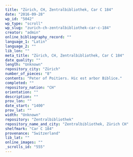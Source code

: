 ```yaml
---
title: "Zürich, CH, Zentralbibliothek, Car C 184"
date: "2016-09-28"
wp_id: "5042"
wp_type: "scroll"
wp_slug: "zurich-ch-zentralbibliothek-car-c-184"
creator: "admin"
online_bibliography_record: ""
language_1: "Latin"
language_2: ""
lib_lon: ""
meta_title: "Zürich, CH, Zentralbibliothek, Car C 184"
date_quality: ""
length: "Unknown"
repository_city: "Zürich"
number_of_pieces: "8"
contents: "Peter of Poitiers. Hic est arbor Biblice."
completed: ""
repository_nation: "CH"
orientation: ""
description: ""
prov_lon: ""
date_start: "1400"
prov_lat: ""
width: "Unknown"
repository: "Zentralbibliothek"
repository_name_and_city: "Zentralbibliothek, Zürich CH"
shelfmark: "Car C 184"
provenance: "Switzerland"
lib_lat: ""
online_images: ""
_scrolls_id: "555"
---
```



